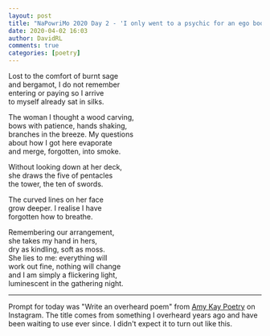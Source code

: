 ```yaml
---  
layout: post  
title: "NaPowriMo 2020 Day 2 - 'I only went to a psychic for an ego boost'"
date: 2020-04-02 16:03  
author: DavidRL  
comments: true  
categories: [poetry]  
---  
```

Lost to the comfort of burnt sage  
and bergamot, I do not remember  
entering or paying so I arrive  
to myself already sat in silks.  

The woman I thought a wood carving,  
bows with patience, hands shaking,  
branches in the breeze. My questions  
about how I got here evaporate  
and merge, forgotten, into smoke.  

Without looking down at her deck,  
she draws the five of pentacles  
the tower, the ten of swords.  

The curved lines on her face  
grow deeper. I realise I have  
forgotten how to breathe.  

Remembering our arrangement,  
she takes my hand in hers,  
dry as kindling, soft as moss.  
She lies to me: everything will  
work out fine, nothing will change  
and I am simply a flickering light,  
luminescent in the gathering night.  

***  

Prompt for today was "Write an overheard poem" from <a href="https://www.instagram.com/amykaypoetry/">Amy Kay Poetry</a> on Instagram. The title comes from something I overheard years ago and have been waiting to use ever since. I didn't expect it to turn out like this.  
